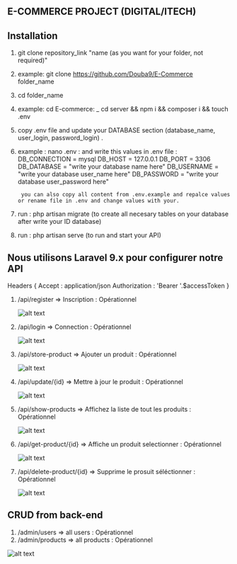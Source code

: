 ## E-COMMERCE PROJECT  (DIGITAL/ITECH)


## Installation 


1. git clone repository_link "name (as you want for your folder, not required)" 
1. example: git clone https://github.com/Douba9/E-Commerce folder_name

2. cd  folder_name
2. example: cd E-commerce: _ cd server && npm i && composer i && touch .env

3. copy .env file and update your DATABASE section (database_name, user_login, password_login) . 
3. example : nano .env 
                            : and write this values in .env file : 
                                                    DB_CONNECTION = mysql
                                                    DB_HOST       =  127.0.0.1
                                                    DB_PORT       =  3306
                                                    DB_DATABASE   =  "write your database name here"
                                                    DB_USERNAME   =  "write your database user_name here"
                                                    DB_PASSWORD   =  "write your database user_password here"

        you can also copy all content from .env.example and repalce values or rename file in .env and change values with your.

4. run : php artisan migrate (to create all necesary tables on your database after write your ID database)
5. run : php artisan serve (to run and start your API)



## Nous utilisons Laravel 9.x pour configurer notre API



Headers {
   Accept : application/json
   Authorization : 'Bearer '.$accessToken
}

<!-- route -->

1. /api/register => Inscription  : Opérationnel

    ![alt text](readme/asset/register.png)

2. /api/login => Connection  : Opérationnel

    ![alt text](readme/asset/login.png)

3. /api/store-product => Ajouter un produit  : Opérationnel

    ![alt text](readme/asset/create.png)

4. /api/update/{id} => Mettre à jour le produit  : Opérationnel

    ![alt text](readme/asset/update.png)

5. /api/show-products => Affichez la liste de tout les produits  : Opérationnel

    ![alt text](readme/asset/show-all.png)

6. /api/get-product/{id} => Affiche un produit selectionner  : Opérationnel

    ![alt text](readme/asset/show-one.png)

7. /api/delete-product/{id} => Supprime le prosuit séléctionner  : Opérationnel

    ![alt text](readme/asset/delete.png)


## CRUD from back-end
1. /admin/users => all users  : Opérationnel
2. /admin/products => all products  : Opérationnel

![alt text](readme/asset/routes.png)